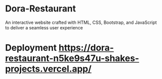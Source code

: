 # Dora-Restaurant
An interactive website crafted with HTML, CSS, Bootstrap, and JavaScript to deliver a seamless user experience

# Deployment https://dora-restaurant-n5ke9s47u-shakes-projects.vercel.app/

